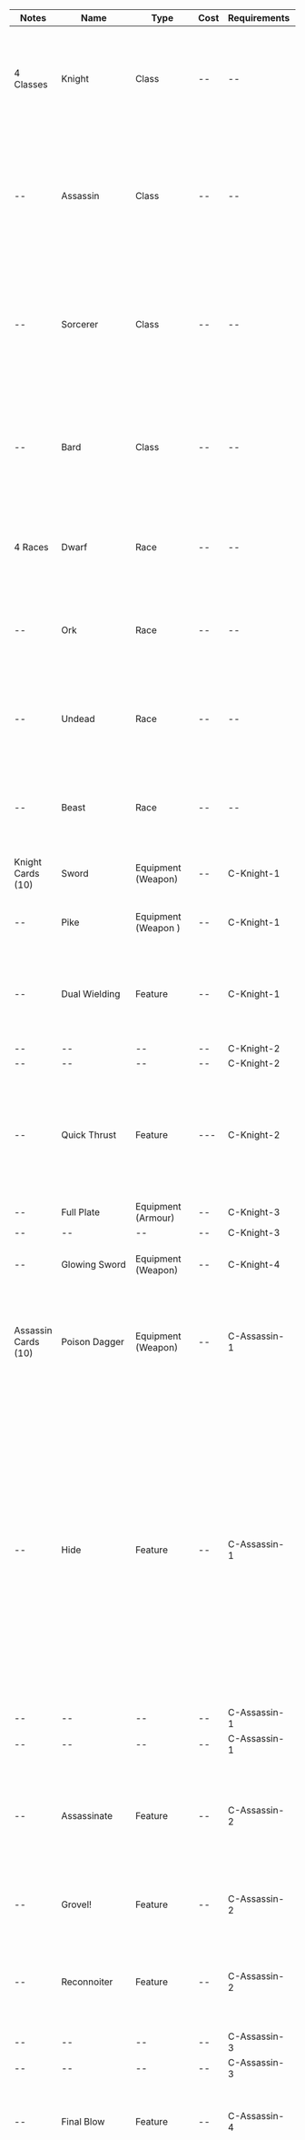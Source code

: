 | Notes | Name | Type | Cost | Requirements | Slots | Text |
|---|--- |---|--- |---|---|---|
4 Classes | Knight | Class | -- | -- | C1 C2 C3 | * : You may play C-Knight cards. <br /> * : Increase your Knight Level by 1. <br /> * This cannot be Discarded
-- | Assassin | Class | -- | -- | C1 C2 C3 | * : You may play C-Assassin cards. <br /> * : Increase your Assassin Level by 1. <br /> * This cannot be Discarded
-- | Sorcerer | Class | -- | -- | C1 C2 C3 | * : You may play C-Sorcerer cards. <br /> * : Increase your Sorcerer Level by 1. <br /> * This cannot be Discarded
-- | Bard | Class | -- | -- | C1 C2 C3 | * : You may play C-Bard cards. <br /> * : Increase your Bard Level by 1. <br /> * This cannot be Discarded <br /> * +2 Cha
4 Races | Dwarf | Race | -- | -- | R1 | * : You may play R-Dwarf Cards. <br /> * This cannot be Discarded <br /> * +1 Def
-- | Ork | Race | -- | -- | R1 | * : You may play R-Ork Cards. <br /> * This cannot be Discarded <br /> * +1 Atk
-- | Undead | Race | -- | -- | R1 | * : You may play R-Undead Cards. <br /> * This cannot be Discarded <br /> * +5 HP
-- | Beast | Race | -- | -- | R1 | * : You may play R-Beast Cards. <br /> * This cannot be Discarded <br /> * +8 WP
Knight Cards (10) |Sword | Equipment (Weapon) | -- | C-Knight-1 | LeftHand RightHand | * You may use a Violence Die of 1d8
-- | Pike | Equipment (Weapon ) | -- | C-Knight-1 | LeftHand RightHand | * You may use a Violence Die of 2d8
-- | Dual Wielding | Feature | -- | C-Knight-1 | -- | **Encounter**; You have two _Weapons_ in play; 1XP: Perform two Simple Attacks
-- | -- | -- | -- | C-Knight-2 | -- | -- | -- |
-- | -- | -- | -- | C-Knight-2 | -- | -- | -- |
-- | Quick Thrust | Feature |---| C-Knight-2 |---|Once per turn; You have a C-Knight _Weapon_ in play: Make a simple attack but with a Violence die of 1d4.
-- | Full Plate | Equipment (Armour) | -- |C-Knight-3 | Body | * + 5 Def <br /> * + 10WP
-- | -- | -- | -- | C-Knight-3 | -- | -- | -- |
-- |Glowing Sword | Equipment (Weapon) | -- | C-Knight-4 | LeftHand RightHand | * You may use a Violence Die of 1d12
Assassin Cards (10) | Poison Dagger | Equipment (Weapon) | -- | C-Assassin-1 | LeftHand RightHand | **Encounter**: Make a Simple Attack.  If you  Roll a 1 or 2 on a Simple Attack, add 1d4 to the damage.
-- | Hide | Feature | -- |  C-Assassin-1 | Body | * **Encounter**; Discard a card of yours in play: Opponent skips their next Encounter step.  This counts as skipping your own Encounter step. <br /> * Discard This; 2WP: Opponent skips their next Encounter step or ends their Encounter step before you take damage. |
-- | -- | -- | -- | C-Assassin-1 | -- | --
-- | -- | -- | -- | C-Assassin-1 | -- | --
-- | Assassinate | Feature | -- | C-Assassin-2 | -- | **Encounter**; You skipped your last Encounter step: Perform up to 1 Simple Parley and 2 Simple Attacks.
-- | Grovel! | Feature | -- |C-Assassin-2 | -- | +2 Char; You may use 1d8 as your Diplomacy Die
-- | Reconnoiter | Feature | -- | C-Assassin-2 | -- | Skip your next encounter step: Look at 2 random cards in Opponent's hand.
-- | -- | -- | -- | C-Assassin-3 | -- | --
-- | -- | -- | -- | C-Assassin-3 | -- | --
-- | Final Blow | Feature | -- | C-Assassin-4 | -- | 10HP; 10WP; Opponent's `HP + WP <= 20`: Opponent's HP is  now 0
Bard Cards | Lute | Equipment (Weapon) | -- | C-Bard-1 | Back | * <br /> * You may use a Diplomacy Die of 1d6 <br /> * Ignore effects of your cards with LeftHand and RightHand slots until next end step: +2 Cha until next end step
-- | Sleight of Hand | Feature | -- | C-Bard-1 | | **Encounter**: Make a Simple Parley.  If WP damage was 3 or more, you and Opponent both discard a card from their hands.
-- | Trick Coin | Equipment (Loot) | 0 | C-Bard-1 |---| * +1 Cha <br /> * Shuffle this back to your deck: +2 XP
-- | Big Ole Ruby |Equipment (Loot) | -- | C-Bard-1 | BeltPouch | -- | * **Encounter**: +2XP <br /> * Discard This: Take a card from opponent's Discard and put it on top of their Deck. 
-- | Riposte | Feature | -- | C-Bard-2 | -- |You take WP Damage this turn: Your opponent takes WP damage equal to your Cha.
-- | Valet | Minion | -- | C-Bard-2 | -- | * A card is attached to this: Ignore any Slot symbols and Effects of that card; <br /> * Once on your turn; Attach a card of yours in play to this: Detach any other cards attached to this card as below. <br /> * Detach a card attached to this: If that card could not legally be in play, discard it. 
-- | Tune of Seduction | Consumable (Spell) | -- |C-Bard-2 | -- | **Encounter**; Discard This: Take an amount of XP from opponent up to `your Cha - their Cha`
-- | Flourish | Feature | -- |C-Bard-3 | Body | 2XP; Attach a card to This: Whenever the card refers to your "Simple Attack" or "Violence Die", treat it as referrring to your "Simple Parley" or "Diplomacy Die" respectively.
-- | Refined Spirits | Consumable (Potion) | -- | C-Bard-3 | LeftHand RightHand | xXP: + x WP; + 1HP
-- | Chorus of Power| Spell | -- | C-Bard-4 | LeftHand | Play a card: +1 XP
Sorcerer Cards | Gather Magic | Feature | -- | C-Sorcerer-1 | -- | **Encounter**: +10 WP
-- | Gale | Consumable (Spell) | -- | C-Sorcerer-1 | -- | **Encounter**; Discard This: Make a Simple Attack.  If you rolled a 1 or 2, Opponent skips their next Encounter step
-- | Heat Manipulation | Consumable (Spell) | -- |C-Sorcerer-1 | -- | * **Encounter**; Discard This: Choose one of Opponent's _Equipment_ and return it to their hand, then do a Simple Attack. <br /> * **Encounter**; Discard This:  
-- | Life Drain | Consumable (Spell) | -- |C-Sorcerer-1 | -- | **Encounter**; Discard This: Make a Simple Parley. Increase your WP by the amount of WP damage
-- | -- | -- | -- | C-Sorcerer-2 | -- | --
-- | -- | -- | -- | C-Sorcerer-2 | -- | --
-- | -- | -- | -- | C-Sorcerer-2 | -- | --
-- | Force Field | Feature | -- | C-Sorcerer-3 | -- | Opponent makes an Encounter that would directly reduce your HP OR WP; 1XP: Your HP and WP is not reduced; If the total damage would have been more than 4, Discard This.
-- | Spell Book | Equipment (Book) | -- | C-Sorcerer-3 | LeftHand RightHand | Your _Spell_ is discarded; 1XP: Instead of going to the discard pile, return it to your hand.
-- | --| -- | -- | C-Sorcerer-4 | -- | --
Dwarf Cards|Dwarf Gauntlet | Equipment (Armour) | -- | R-Dwarf | Arms | * + 1 Def <br /> * You may play C-Knight _Weapons_.
-- | Smith's Almanac| Equipment (Book) | -- | R-Dwarf | -- | 3 XP: Prevent the effects of one _Armour_ or _Weapon_ card until the end of this turn.
-- | Trash/Treasure | Feature | -- | R-Dwarf | -- | Your card is discarded from play as part of an effect's conditions: +XP equal to the XP cost of that card.
-- | Big Ole Emerald |Equipment (Loot) | -- | R-Dwarf | BeltPouch | * **Encounter**: +2XP <br /> * **Encounter**: Take a card from your Discard and put it on top of your Deck.
-- | -- | -- | -- | R-Dwarf | -- | --
Ork Cards|Out Clubbin' | Feature | -- | R-Ork | -- | You have two _Clubs_ in play: Your Violence Die is 2d4; + 1 Atk
-- | Vile Vial | Equipment (Potion) | -- |R-Ork | BeltPouch | * Attach the top card of your deck to this, facedown:  +1 Cha; +2 HP <br /> * When this is discarded, discard all attached cards.
-- | Stench | --| -- | R-Ork | Body | * -1 HP, +1 Def <br /> * **Encounter**: Make a Simple Attack; Opponent gets -1 HP and -1d4 WP <br /> * **Encounter**: Make a Simple Parley; Opponents Cha is 0 until the end of their next turn.
-- | Filth | -- | -- | R-Ork | -- | * **Encounter**; Make a Simple Attack or Parley; -1HP; Target opponent's Equipment in play: They must either discard it, or discard a card from their hand. <br /> * TBC
-- | -- | -- | -- | R-Ork | -- | --
Undead Cards | Patchwork Monstrosity | Feature | -- | R-Undead | Body | You may have two RightHand-slots in play.  If this is discarded from play, discard all RightHand slots 
-- | Echoes of Life | Feature | -- |R-Undead | -- | **Encounter**: The next card you play may be from any C-type-1
-- | Necromancy | Consumable (Spell) | --| R-Undead | Head | Discard This: Search your Discard for any card and shuffle it back into the Deck.
-- | Skeletal Minion | Minion | -- | R-Undead | Head | **Encounter**; Discard a card from your hand: Make any other Encounter you have, then 1 Simple Attack.
-- | Out of Phase | Feature | -- |R-Undead |Body| Shuffle This into your deck: Opponent gets -1WP and skips their next Encounter step.
Beast Cards |Tail | Feature | -- | R-Beast | -- |+5 HP
-- | Spiked Tail|--- |---|R-Beast |Tail| You have Tail in play : +1 Def; You may use a Violence Die of 2d8
-- | Ferocious Roar | Feature | -- | R-Beast | --| Your may use Diplomacy Die of 1d8
-- | Hulking Physique| Feature | -- | R-Beast | -- | You may have 1 additional RightHand and LeftHand non-Weapon card in play.
-- | Horns| Feature (Weapon) | -- | R-Beast | Head | * You have Tail in play: * + 1 Def <br />  * **Encounter**; Make a Simple Attack: Add your Cha to the damage.
Misc Cards | Initiate's Notes | Equipment (Book) | -- | -- | LeftHand RightHand | You may play C-Sorcerer-1 cards. | 
-- | Prudence | Consumable | -- | -- | -- | Discard This; Discard a card from your Hand: Add XP equal to the card's XP cost.
-- | Frantic Search | Feature | -- | -- | -- | * Shuffle 3 cards from your Discard in to your Deck: Discard the top three cards of your Deck <br /> * Discard This: Shuffle 3 cards from your Discard in to your Deck
-- | Club | Equipment (Weapon) | -- | -- | LeftHand RightHand | * You may use a Violence Die of 1d4
-- | Dagger | Equipment (Weapon)| -- | -- | LeftHand RightHand | * You may use a Violence Die of 1d4. <br /> * **Encounter**; Discard This: Perform any of your Encounters, but ignore opponent's Def this turn.
-- | Crossbow | Equipment (Weapon) | -- | -- | RightHand | * 1XP: You may use a Violence Die of 1d6 until next end step.
-- | Helm | Equipment (Armous) | -- | -- | Head | +1 Def
-- | Buckler | Equipment (Armour) | -- | -- | LeftHand RightHand | * +2 Def
-- | Gauntlet | Equipment (Armour) | -- | -- | Arms | * + 1 Def
-- | Jerkin | Equipment (Armour) | -- | -- | Body | * + 1 Def <br /> * +1 WP
-- | Sword Breaker | Equipment (Weapon) | -- | -- | LeftArm RightArm | Your opponent rolls their Violence Die; Roll your violence die; 2XP: If you rolled higher, discard one of Opponent's _Weapons_.
-- |Old Wise Mentor | Consumable | -- | -- | -- | Discard This: Search your Deck for any _Class_ and put it in to your Hand; Shuffle your Deck.
-- | Potion | Consumable (Potion) | -- | -- | BeltPouch | Discard This: +10 HP
-- | Liquid Courage | Consumable (Potion) | -- | -- | -- | 4XP: +5 WP
-- | Loot | Feature | -- | -- | -- | Do 5 or more HP or WP damage in a turn: +3XP 
-- | Ancient Secrets | -- | -- | -- | -- | **Encounter**: Search your Discard for any _Spell_ and put it in to your Hand.
-- | Begging For Scraps | Consumable (Event) | -- | -- | -- | * -2 Cha <br /> * 1 HP: Search your discard pile for any _Potion_ and put it into your Hand.
-- | Dodge | Consumable (Event) | -- | -- | -- | Discard This: Take no HP damage this turn.
-- | Whisperer | Minion | -- | -- | -- | * +2 Cha <br /> * **Encounter**; Make a Simple Parley: Add 1d4 to the damage.
-- | Gold Coin | Equipment (Loot) | 0 | -- | -- | * +1 Cha <br /> * Discard This: +1 XP
-- | Big Ole Diamond | Equipment (Loot) | -- | -- | -- | **Encounter**: +2XP
-- | Fine Clothes | Equipment (Armour) | -- | -- | Body | You may use a Diplomacy Die of 1d4
-- | Belt Pouch | Equipment | -- | -- | -- | * Ignore your BeltPouch-slot symbols in play <br /> * Discard a card of yours from play: Search your Deck for a *Loot* and add it to your Hand <br /> * Discard This OR Discard a BeltPouch-slot card of yours in play: Search your Deck for a card with a BeltPouch slot.
-- | Big Ole Fake | Equipment | -- | -- | BeltPouch | Discard this; Select an Opponent's _Loot_ or _Consumable_: Discard that card.
-- | Homemade Shield | Equipment (Armour) | -- | -- | LeftHand RightHand | Opponent makes a Simple Attack; 1XP: Your HP is not reduced by that attack; If the damage would have been more than 3, Discard This
-- | Psychic Bomb | Consumable (Spell) | -- | -- | Head | Discard This; Discard one of your _Features_ from play: Select 1 Opponent's _Feature_ and discard it.


